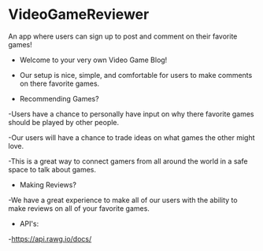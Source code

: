 # VideoGameReviewer
An app where users can sign up to post and comment on their favorite games!

* Welcome to your very own Video Game Blog!

* Our setup is nice, simple, and comfortable for users to make comments on there
favorite games. 

* Recommending Games?

-Users have a chance to personally have input on why there favorite games should be
played by other people.

-Our users will have a chance to trade ideas on what games the other might love.

-This is a great way to connect gamers from all around the world in a safe space
to talk about games.

* Making Reviews?

-We have a great experience to make all of our users with the ability to make 
reviews on all of your favorite games.





* API's:

-https://api.rawg.io/docs/
